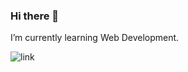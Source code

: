 ### Hi there 👋

I’m currently learning Web Development.

![link](https://upload.wikimedia.org/wikipedia/commons/thumb/4/4d/Cat_November_2010-1a.jpg/1024px-Cat_November_2010-1a.jpg)

<!--
**malgosiam/malgosiam** is a ✨ _special_ ✨ repository because its `README.md` (this file) appears on your GitHub profile.

Here are some ideas to get you started:

- 🔭 I’m currently working on ...
- 🌱 I’m currently learning ...
- 👯 I’m looking to collaborate on ...
- 🤔 I’m looking for help with ...
- 💬 Ask me about ...
- 📫 How to reach me: ...
- 😄 Pronouns: ...
- ⚡ Fun fact: ...
-->
